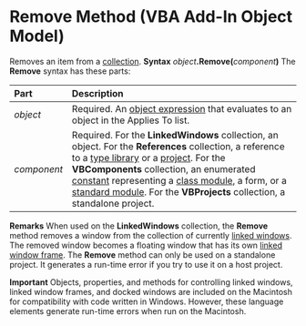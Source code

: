 
# Remove Method (VBA Add-In Object Model)



Removes an item from a  [collection](b8bdf64f-5920-1ae9-16d0-b26d09524a30.md).
 **Syntax**
 _object_**.Remove(**_component_**)**
The  **Remove** syntax has these parts:


|**Part**|**Description**|
|:-----|:-----|
| _object_|Required. An  [object expression](b8bdf64f-5920-1ae9-16d0-b26d09524a30.md) that evaluates to an object in the Applies To list.|
| _component_|Required. For the  **LinkedWindows** collection, an object. For the **References** collection, a reference to a [type library](b8bdf64f-5920-1ae9-16d0-b26d09524a30.md) or a [project](b8bdf64f-5920-1ae9-16d0-b26d09524a30.md). For the  **VBComponents** collection, an enumerated [constant](b8bdf64f-5920-1ae9-16d0-b26d09524a30.md) representing a [class module](b8bdf64f-5920-1ae9-16d0-b26d09524a30.md), a form, or a  [standard module](b8bdf64f-5920-1ae9-16d0-b26d09524a30.md). For the  **VBProjects** collection, a standalone project.|
 **Remarks**
When used on the  **LinkedWindows** collection, the **Remove** method removes a window from the collection of currently [linked windows](b8bdf64f-5920-1ae9-16d0-b26d09524a30.md). The removed window becomes a floating window that has its own  [linked window frame](b8bdf64f-5920-1ae9-16d0-b26d09524a30.md). The  **Remove** method can only be used on a standalone project. It generates a run-time error if you try to use it on a host project.


 **Important**  Objects, properties, and methods for controlling linked windows, linked window frames, and docked windows are included on the Macintosh for compatibility with code written in Windows. However, these language elements generate run-time errors when run on the Macintosh.


